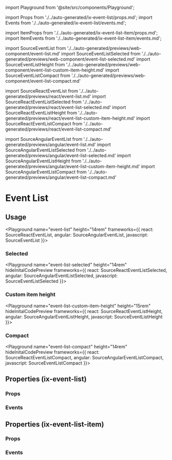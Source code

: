 import Playground from '@site/src/components/Playground';

import Props from './../auto-generated/ix-event-list/props.md';
import Events from './../auto-generated/ix-event-list/events.md';

import ItemProps from './../auto-generated/ix-event-list-item/props.md';
import ItemEvents from './../auto-generated/ix-event-list-item/events.md';

import SourceEventList from './../auto-generated/previews/web-component/event-list.md'
import SourceEventListSelected from './../auto-generated/previews/web-component/event-list-selected.md'
import SourceEventListHeight from './../auto-generated/previews/web-component/event-list-custom-item-height.md'
import SourceEventListCompact from './../auto-generated/previews/web-component/event-list-compact.md'

import SourceReactEventList from './../auto-generated/previews/react/event-list.md'
import SourceReactEventListSelected from './../auto-generated/previews/react/event-list-selected.md'
import SourceReactEventListHeight from './../auto-generated/previews/react/event-list-custom-item-height.md'
import SourceReactEventListCompact from './../auto-generated/previews/react/event-list-compact.md'

import SourceAngularEventList from './../auto-generated/previews/angular/event-list.md'
import SourceAngularEventListSelected from './../auto-generated/previews/angular/event-list-selected.md'
import SourceAngularEventListHeight from './../auto-generated/previews/angular/event-list-custom-item-height.md'
import SourceAngularEventListCompact from './../auto-generated/previews/angular/event-list-compact.md'

# Event List

## Usage

<Playground
name="event-list" height="14rem"
frameworks={{
  react: SourceReactEventList,
  angular: SourceAngularEventList,
  javascript: SourceEventList
}}></Playground>

### Selected

<Playground
name="event-list-selected" height="14rem"
hideInitalCodePreview
frameworks={{
  react: SourceReactEventListSelected,
  angular: SourceAngularEventListSelected,
  javascript: SourceEventListSelected
}}></Playground>

### Custom item height

<Playground
name="event-list-custom-item-height" height="15rem"
hideInitalCodePreview
frameworks={{
  react: SourceReactEventListHeight,
  angular: SourceAngularEventListHeight,
  javascript: SourceEventListHeight
}}></Playground>

### Compact

<Playground
name="event-list-compact" height="14rem"
hideInitalCodePreview
frameworks={{
  react: SourceReactEventListCompact,
  angular: SourceAngularEventListCompact,
  javascript: SourceEventListCompact
}}></Playground>

## Properties (ix-event-list)

### Props

<Props />

### Events

<Events />

## Properties (ix-event-list-item)

### Props

<ItemProps />

### Events

<ItemEvents />
